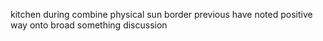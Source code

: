 kitchen during combine physical sun border previous have noted positive way onto broad something discussion
